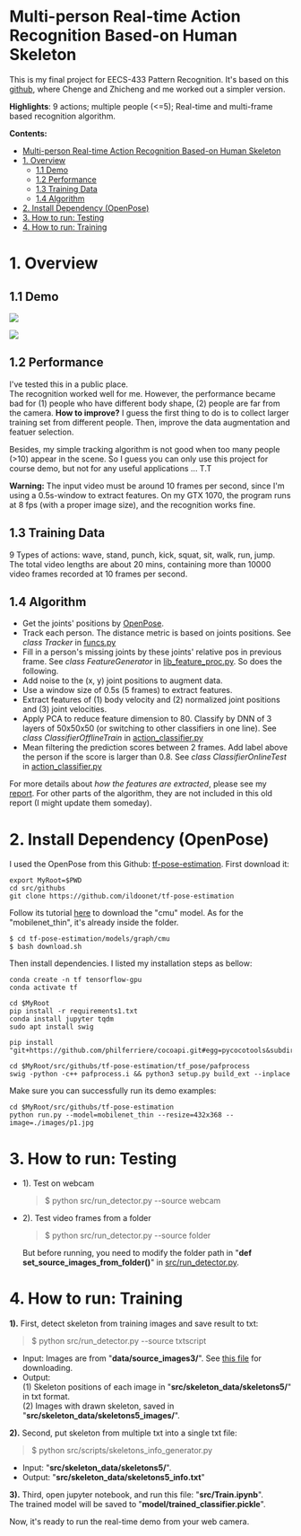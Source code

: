 
Multi-person Real-time Action Recognition Based-on Human Skeleton
=========================================================

This is my final project for EECS-433 Pattern Recognition. It's based on this [github]( https://github.com/ChengeYang/Human-Pose-Estimation-Benchmarking-and-Action-Recognition), where Chenge and Zhicheng and me worked out a simpler version.

**Highlights**: 9 actions; multiple people (<=5); Real-time and multi-frame based recognition algorithm.

**Contents:**
- [Multi-person Real-time Action Recognition Based-on Human Skeleton](#Multi-person-Real-time-Action-Recognition-Based-on-Human-Skeleton)
- [1. Overview](#1-Overview)
  - [1.1 Demo](#11-Demo)
  - [1.2 Performance](#12-Performance)
  - [1.3 Training Data](#13-Training-Data)
  - [1.4 Algorithm](#14-Algorithm)
- [2. Install Dependency (OpenPose)](#2-Install-Dependency-OpenPose)
- [3. How to run: Testing](#3-How-to-run-Testing)
- [4. How to run: Training](#4-How-to-run-Training)


# 1. Overview
## 1.1 Demo

![](https://github.com/felixchenfy/Data-Storage/raw/master/EECS-433-Pattern-Recognition/recog_actions.gif)

![](https://github.com/felixchenfy/Data-Storage/raw/master/EECS-433-Pattern-Recognition/recog_actions2.gif)

## 1.2 Performance
I've tested this in a public place.  
The recognition worked well for me. However, the performance became bad for (1) people who have different body shape, (2) people are far from the camera. **How to improve?** I guess the first thing to do is to collect larger training set from different people. Then, improve the data augmentation and featuer selection.

Besides, my simple tracking algorithm is not good when too many people (>10) appear in the scene. So I guess you can only use this project for course demo, but not for any useful applications ... T.T 

**Warning:** The input video must be around 10 frames per second, since I'm using a 0.5s-window to extract features.  On my GTX 1070, the program runs at 8 fps (with a proper image size), and the recognition works fine.

## 1.3 Training Data
9 Types of actions: wave, stand, punch, kick, squat, sit, walk, run, jump.  
The total video lengths are about 20 mins, containing more than 10000 video frames recorded at 10 frames per second.

## 1.4 Algorithm
*  Get the joints' positions by [OpenPose](https://github.com/ildoonet/tf-pose-estimation).  
*  Track each person. The distance metric is based on joints positions. 
See *class Tracker* in [funcs.py](src/mylib/funcs.py)
*  Fill in a person's missing joints by these joints' relative pos in previous frame.  See *class FeatureGenerator* in [lib_feature_proc.py](src/mylib/lib_feature_proc.py). So does the following.
*  Add noise to the (x, y) joint positions to augment data.
*  Use a window size of 0.5s (5 frames) to extract features.    
*  Extract features of (1) body velocity and (2) normalized joint positions and (3) joint velocities.
*  Apply PCA to reduce feature dimension to 80.  Classify by DNN of 3 layers of 50x50x50 (or switching to other classifiers in one line). See *class ClassifierOfflineTrain* in [action_classifier.py](src/mylib/action_classifier.py)
*  Mean filtering the prediction scores between 2 frames. Add label above the person if the score is larger than 0.8. See *class ClassifierOnlineTest* in [action_classifier.py](src/mylib/action_classifier.py)  


For more details about *how the features are extracted*, please see my [report](https://github.com/felixchenfy/Data-Storage/blob/master/EECS-433-Pattern-Recognition/FeiyuChen_Report_EECS433.pdf). For other parts of the algorithm, they are not included in this old report (I might update them someday).


# 2. Install Dependency (OpenPose)

I used the OpenPose from this Github: [tf-pose-estimation](https://github.com/ildoonet/tf-pose-estimation). First download it:

```
export MyRoot=$PWD
cd src/githubs  
git clone https://github.com/ildoonet/tf-pose-estimation  
```

Follow its tutorial [here](https://github.com/ildoonet/tf-pose-estimation#install-1) to download the "cmu" model. As for the "mobilenet_thin", it's already inside the folder.  

```
$ cd tf-pose-estimation/models/graph/cmu  
$ bash download.sh  
```

Then install dependencies. I listed my installation steps as bellow:
```
conda create -n tf tensorflow-gpu
conda activate tf

cd $MyRoot
pip install -r requirements1.txt
conda install jupyter tqdm
sudo apt install swig

pip install "git+https://github.com/philferriere/cocoapi.git#egg=pycocotools&subdirectory=PythonAPI"

cd $MyRoot/src/githubs/tf-pose-estimation/tf_pose/pafprocess
swig -python -c++ pafprocess.i && python3 setup.py build_ext --inplace
```

Make sure you can successfully run its demo examples:
```
cd $MyRoot/src/githubs/tf-pose-estimation
python run.py --model=mobilenet_thin --resize=432x368 --image=./images/p1.jpg
```


# 3. How to run: Testing

* 1). Test on webcam
  > $ python src/run_detector.py --source webcam

* 2). Test video frames from a folder
  > $ python src/run_detector.py --source folder  

  But before running, you need to modify the folder path in "**def set_source_images_from_folder()**" in [src/run_detector.py](src/run_detector.py).

# 4. How to run: Training

**1).** First, detect skeleton from training images and save result to txt:
> $ python src/run_detector.py --source txtscript

* Input: Images are from "**data/source_images3/**". See [this file](data/download_link.md) for downloading.
* Output:  
    (1) Skeleton positions of each image in "**src/skeleton_data/skeletons5/**" in txt format.  
    (2) Images with drawn skeleton, saved in "**src/skeleton_data/skeletons5_images/**".

**2).** Second, put skeleton from multiple txt into a single txt file:
> $ python src/scripts/skeletons_info_generator.py

* Input: "**src/skeleton_data/skeletons5/**". 
* Output:  "**src/skeleton_data/skeletons5_info.txt**"

**3).** Third, open jupyter notebook, and run this file: "**src/Train.ipynb**".  
The trained model will be saved to "**model/trained_classifier.pickle**".

Now, it's ready to run the real-time demo from your web camera.
